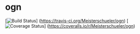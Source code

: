 # ogn

[![Build Status](https://travis-ci.org/Meisterschueler/ogn.svg?branch=master)]
(https://travis-ci.org/Meisterschueler/ogn)
[![Coverage Status](https://img.shields.io/coveralls/Meisterschueler/ogn.svg)]
(https://coveralls.io/r/Meisterschueler/ogn)
